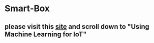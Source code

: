 # Smart-Box

## please visit this [site](https://www.orbit-lab.org/wiki/Other/Summer/2020/OH2020) and scroll down to "Using Machine Learning for IoT"

